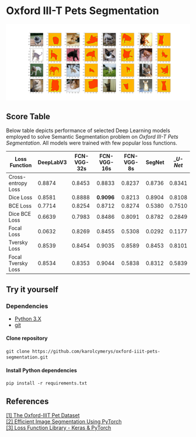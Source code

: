 # Oxford III-T Pets Segmentation

![Dataset](pictures/results.png)

## Score Table

Below table depicts performance of selected Deep Learning models employed to solve Semantic Segmentation problem
on _Oxford III-T Pets Segmentation_. All models were trained with few popular loss functions. 

| __Loss Function__  | __DeepLabV3__ | __FCN-VGG-32s__ | __FCN-VGG-16s__ | __FCN-VGG-8s__ | __SegNet__ | __U-Net_ |
|--------------------|---------------|-----------------|-----------------|----------------|------------|----------|
| Cross-entropy Loss | 0.8874        | 0.8453          | 0.8833          | 0.8237         | 0.8736     | 0.8341   |
| Dice Loss          | 0.8581        | 0.8888          | __0.9096__      | 0.8213         | 0.8904     | 0.8108   |
| BCE Loss           | 0.7714        | 0.8254          | 0.8712          | 0.8274         | 0.5380     | 0.7510   |
| Dice BCE Loss      | 0.6639        | 0.7983          | 0.8486          | 0.8091         | 0.8782     | 0.2849   |
| Focal Loss         | 0.0632        | 0.8269          | 0.8455          | 0.5308         | 0.0292     | 0.1177   |
| Tversky Loss       | 0.8539        | 0.8454          | 0.9035          | 0.8589         | 0.8453     | 0.8101   |
| Focal Tversky Loss | 0.8534        | 0.8353          | 0.9044          | 0.5838         | 0.8312     | 0.5839   |

## Try it yourself

### Dependencies  

- [Python 3.X](https://www.python.org/downloads/)
- [git](https://git-scm.com/downloads)

#### Clone repository

```shell
git clone https://github.com/karolcymerys/oxford-iiit-pets-segmentation.git
```

#### Install Python dependencies

```shell
pip install -r requirements.txt
```

## References

[[1] The Oxford-IIIT Pet Dataset](https://www.robots.ox.ac.uk/~vgg/data/pets/)  
[[2] Efficient Image Segmentation Using PyTorch](https://towardsdatascience.com/efficient-image-segmentation-using-pytorch-part-1-89e8297a0923)  
[[3] Loss Function Library - Keras & PyTorch](https://www.kaggle.com/code/bigironsphere/loss-function-library-keras-pytorch)  
